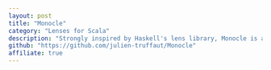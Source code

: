 ```yaml
---
layout: post
title: "Monocle"
category: "Lenses for Scala"
description: "Strongly inspired by Haskell's lens library, Monocle is an Optics library where Optics gather the concepts of Lens, Traversal, Optional, Prism and Iso."
github: "https://github.com/julien-truffaut/Monocle"
affiliate: true
---
```

